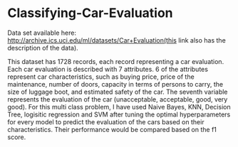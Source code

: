 # Classifying-Car-Evaluation
Data set available here: http://archive.ics.uci.edu/ml/datasets/Car+Evaluation(this  link  also  has  the  description  of  the  data).  

This dataset has 1728 records, each record representing a car evaluation. Each car evaluation is described with 7 attributes. 6 of the attributes represent car characteristics, such as buying price, price of the  maintenance, number of doors, capacity in terms of persons to carry, the size of luggage boot, and estimated safety of the car. The seventh variable represents the evaluation of the car (unacceptable, acceptable, good, very good). 
For this multi class problem, I have used Naive Bayes, KNN, Decision Tree, logisitic regression and SVM after tuning the optimal hyperparameters for every model to predict the evaluation of the cars based on their characteristics. Their performance would be compared based on the f1 score.
